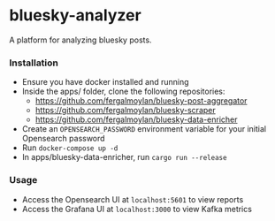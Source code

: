 # bluesky-analyzer

A platform for analyzing bluesky posts.


### Installation
- Ensure you have docker installed and running
- Inside the apps/ folder, clone the following repositories:
  - https://github.com/fergalmoylan/bluesky-post-aggregator
  - https://github.com/fergalmoylan/bluesky-scraper
  - https://github.com/fergalmoylan/bluesky-data-enricher
- Create an ```OPENSEARCH_PASSWORD``` environment variable for your initial Opensearch password
- Run ```docker-compose up -d```
- In apps/bluesky-data-enricher, run ```cargo run --release```

### Usage
- Access the Opensearch UI at ```localhost:5601``` to view reports
- Access the Grafana UI at ```localhost:3000``` to view Kafka metrics